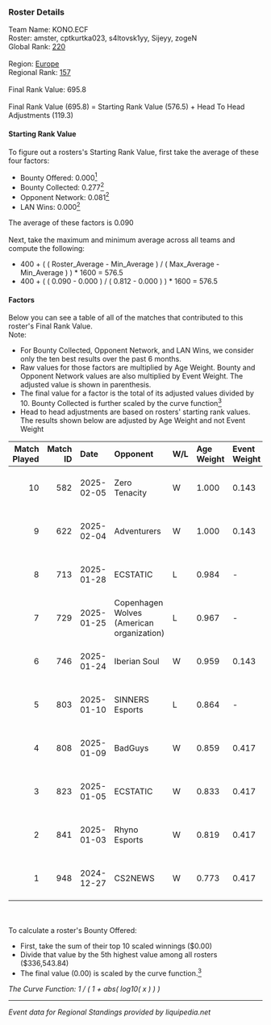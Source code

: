 ### Roster Details<br />
Team Name: KONO.ECF<br />
Roster: amster, cptkurtka023, s4ltovsk1yy, Sijeyy, zogeN<br />
Global Rank: [220](../../standings_global_2025_03_01.md)<br />
<br />
Region: [Europe]( ../../standings_europe_2025_03_01.md)<br />
Regional Rank: [157]( ../../standings_europe_2025_03_01.md)<br />
<br />
Final Rank Value:  695.8<br />
<br />
Final Rank Value (695.8) = Starting Rank Value (576.5) + Head To Head Adjustments (119.3)<br />

#### Starting Rank Value<br />
To figure out a rosters's Starting Rank Value, first take the average of these four factors:<br />
- Bounty Offered: 0.000[<sup>1</sup>](#table2)
- Bounty Collected: 0.277[<sup>2</sup>](#table1)
- Opponent Network: 0.081[<sup>2</sup>](#table1)
- LAN Wins: 0.000[<sup>2</sup>](#table1)

The average of these factors is 0.090<br />
<br />
Next, take the maximum and minimum average across all teams and compute the following:<br />
- 400 + ( ( Roster_Average - Min_Average ) / ( Max_Average - Min_Average ) ) * 1600 = 576.5
- 400 + ( ( 0.090 - 0.000 ) / ( 0.812 - 0.000 ) ) * 1600 = 576.5


#### Factors<br />
Below you can see a table of all of the matches that contributed to this roster's Final Rank Value.<br />
Note:<br />

- For Bounty Collected, Opponent Network, and LAN Wins, we consider only the ten best results over the past 6 months.
- Raw values for those factors are multiplied by Age Weight. Bounty and Opponent Network values are also multiplied by Event Weight. The adjusted value is shown in parenthesis.
- The final value for a factor is the total of its adjusted values divided by 10. Bounty Collected is further scaled by the curve function[<sup>3</sup>](#curveFunction)
- Head to head adjustments are based on rosters' starting rank values. The results shown below are adjusted by Age Weight and not Event Weight
<span id="table1"></span><br />


| Match Played | Match ID | Date       | Opponent                                  | W/L | Age Weight | Event Weight | Bounty Collected | Opponent Network | LAN Wins  | H2H Adj. | Roster                                           |
| -: | -: | :- | :- | :- | :- | :- | :- | :- | :- | -: | :- |
|           10 |      582 | 2025-02-05 | Zero Tenacity                             | W   | 1.000      | 0.143        | 0.028 (0.004)    | 0.786 (0.112)    | 0 (0.000) |    23.87 | amster, cptkurtka023, s4ltovsk1yy, Sijeyy, zogeN |
|            9 |      622 | 2025-02-04 | Adventurers                               | W   | 1.000      | 0.143        | 0.017 (0.002)    | 0.182 (0.026)    | 0 (0.000) |    21.66 | amster, cptkurtka023, s4ltovsk1yy, Sijeyy, zogeN |
|            8 |      713 | 2025-01-28 | ECSTATIC                                  | L   | 0.984      | -            | -                | -                | -         |    -6.55 | amster, cptkurtka023, s4ltovsk1yy, Sijeyy, zogeN |
|            7 |      729 | 2025-01-25 | Copenhagen Wolves (American organization) | L   | 0.967      | -            | -                | -                | -         |    -6.57 | amster, cptkurtka023, s4ltovsk1yy, Sijeyy, zogeN |
|            6 |      746 | 2025-01-24 | Iberian Soul                              | W   | 0.959      | 0.143        | 0.017 (0.002)    | 0.556 (0.076)    | 0 (0.000) |    22.38 | amster, cptkurtka023, s4ltovsk1yy, Sijeyy, zogeN |
|            5 |      803 | 2025-01-10 | SINNERS Esports                           | L   | 0.864      | -            | -                | -                | -         |    -4.60 | amster, byr9, cptkurtka023, s4ltovsk1yy, Sijeyy  |
|            4 |      808 | 2025-01-09 | BadGuys                                   | W   | 0.859      | 0.417        | 0.000 (0.000)    | 0.309 (0.111)    | 0 (0.000) |    15.35 | amster, byr9, cptkurtka023, s4ltovsk1yy, Sijeyy  |
|            3 |      823 | 2025-01-05 | ECSTATIC                                  | W   | 0.833      | 0.417        | 0.033 (0.011)    | 0.910 (0.316)    | 0 (0.000) |    22.41 | amster, byr9, cptkurtka023, s4ltovsk1yy, Sijeyy  |
|            2 |      841 | 2025-01-03 | Rhyno Esports                             | W   | 0.819      | 0.417        | 0.013 (0.005)    | 0.439 (0.150)    | 0 (0.000) |    20.80 | amster, byr9, cptkurtka023, s4ltovsk1yy, Sijeyy  |
|            1 |      948 | 2024-12-27 | CS2NEWS                                   | W   | 0.773      | 0.417        | 0.000 (0.000)    | 0.068 (0.022)    | 0 (0.000) |    10.59 | amster, byr9, kensizor, s4ltovsk1yy, Sijeyy      |

<br />
<span id="table2"></span><br />
To calculate a roster's Bounty Offered:<br />

- First, take the sum of their top 10 scaled winnings ($0.00)
- Divide that value by the 5th highest value among all rosters ($336,543.84)
- The final value (0.00) is scaled by the curve function.[<sup>3</sup>](#curveFunction)

<span id="curveFunction"></span>_The Curve Function: 1 / ( 1 + abs( log10( x ) ) )_<br />

---
_Event data for Regional Standings provided by liquipedia.net_<br />
